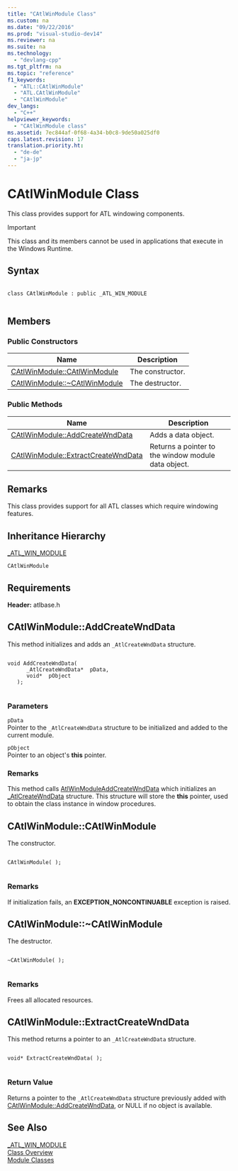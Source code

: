 ```yaml
---
title: "CAtlWinModule Class"
ms.custom: na
ms.date: "09/22/2016"
ms.prod: "visual-studio-dev14"
ms.reviewer: na
ms.suite: na
ms.technology: 
  - "devlang-cpp"
ms.tgt_pltfrm: na
ms.topic: "reference"
f1_keywords: 
  - "ATL::CAtlWinModule"
  - "ATL.CAtlWinModule"
  - "CAtlWinModule"
dev_langs: 
  - "C++"
helpviewer_keywords: 
  - "CAtlWinModule class"
ms.assetid: 7ec844af-0f68-4a34-b0c8-9de50a025df0
caps.latest.revision: 17
translation.priority.ht: 
  - "de-de"
  - "ja-jp"
---
```

# CAtlWinModule Class
This class provides support for ATL windowing components.  
  
> [!IMPORTANT]
>  This class and its members cannot be used in applications that execute in the Windows Runtime.  
  
## Syntax  
  
```  
  
class CAtlWinModule : public _ATL_WIN_MODULE  
  
```  
  
## Members  
  
### Public Constructors  
  
|Name|Description|  
|----------|-----------------|  
|[CAtlWinModule::CAtlWinModule](../vs140/catlwinmodule--catlwinmodule.md)|The constructor.|  
|[CAtlWinModule::~CAtlWinModule](../vs140/catlwinmodule--~catlwinmodule.md)|The destructor.|  
  
### Public Methods  
  
|Name|Description|  
|----------|-----------------|  
|[CAtlWinModule::AddCreateWndData](../vs140/catlwinmodule--addcreatewnddata.md)|Adds a data object.|  
|[CAtlWinModule::ExtractCreateWndData](../vs140/catlwinmodule--extractcreatewnddata.md)|Returns a pointer to the window module data object.|  
  
## Remarks  
 This class provides support for all ATL classes which require windowing features.  
  
## Inheritance Hierarchy  
 [_ATL_WIN_MODULE](../vs140/_atl_win_module.md)  
  
 `CAtlWinModule`  
  
## Requirements  
 **Header:** atlbase.h  
  
##  <a name="catlwinmodule__addcreatewnddata"></a>  CAtlWinModule::AddCreateWndData  
 This method initializes and adds an `_AtlCreateWndData` structure.  
  
```  
  
void AddCreateWndData(  
      _AtlCreateWndData*  pData,  
      void*  pObject  
   );  
  
```  
  
### Parameters  
 `pData`  
 Pointer to the `_AtlCreateWndData` structure to be initialized and added to the current module.  
  
 `pObject`  
 Pointer to an object's **this** pointer.  
  
### Remarks  
 This method calls [AtlWinModuleAddCreateWndData](../vs140/atlwinmoduleaddcreatewnddata.md) which initializes an [_AtlCreateWndData](../vs140/_atlcreatewnddata-structure.md) structure. This structure will store the **this** pointer, used to obtain the class instance in window procedures.  
  
##  <a name="catlwinmodule__catlwinmodule"></a>  CAtlWinModule::CAtlWinModule  
 The constructor.  
  
```  
  
CAtlWinModule( );  
  
```  
  
### Remarks  
 If initialization fails, an **EXCEPTION_NONCONTINUABLE** exception is raised.  
  
##  <a name="catlwinmodule___dtorcatlwinmodule"></a>  CAtlWinModule::~CAtlWinModule  
 The destructor.  
  
```  
  
~CAtlWinModule( );  
  
```  
  
### Remarks  
 Frees all allocated resources.  
  
##  <a name="catlwinmodule__extractcreatewnddata"></a>  CAtlWinModule::ExtractCreateWndData  
 This method returns a pointer to an `_AtlCreateWndData` structure.  
  
```  
  
void* ExtractCreateWndData( );  
  
```  
  
### Return Value  
 Returns a pointer to the `_AtlCreateWndData` structure previously added with [CAtlWinModule::AddCreateWndData](../vs140/catlwinmodule--addcreatewnddata.md), or NULL if no object is available.  
  
## See Also  
 [_ATL_WIN_MODULE](../vs140/_atl_win_module.md)   
 [Class Overview](../vs140/atl-class-overview.md)   
 [Module Classes](../vs140/atl-module-classes.md)
